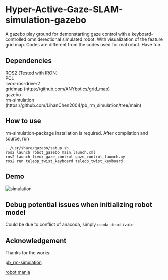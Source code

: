 # Hyper-Active-Gaze-SLAM-simulation-gazebo

A gazebo play ground for demonstarting gaze control with a keyboard-controlled omniderectional simulated robot. With visualization of the feature grid map. Codes are different from the codes used for real robot. Have fun.

## Dependencies

<p>ROS2 (Tested with IRON)
<br>PCL
<br>livox-ros-driver2
<br>gridmap (https://github.com/ANYbotics/grid_map)
<br>gazebo
<br>rm-simulation (https://github.com/LihanChen2004/pb_rm_simulation/tree/main)</p>

## How to use
rm-simulation-package installation is required. After compilation and source, run
```
. /usr/share/gazebo/setup.sh
ros2 launch robot_gazebo main.launch.xml
ros2 launch livox_gaze_control gaze_control_launch.py
ros2 run teleop_twist_keyboard teleop_twist_keyboard
```
## Demo
![simulation](https://github.com/user-attachments/assets/e7ce0e1a-79b1-463c-9e4d-65c77707cde4)

## Debug potential issues when initializing robot model 
Could be due to conflict of anacoda, simply `conda deactivate`

## Acknowledgement

Thanks for the works:  

[pb_rm-simulation](https://github.com/LihanChen2004/pb_rm_simulation/tree/main)

[robot mania](https://www.youtube.com/watch?v=76cEpo0pFYU)

